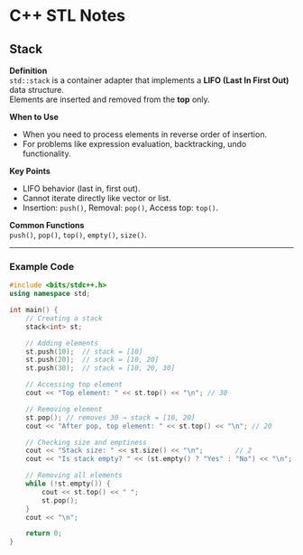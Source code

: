 # C++ STL Notes

## Stack

**Definition**  
`std::stack` is a container adapter that implements a **LIFO (Last In First Out)** data structure.  
Elements are inserted and removed from the **top** only.

**When to Use**  
- When you need to process elements in reverse order of insertion.  
- For problems like expression evaluation, backtracking, undo functionality.

**Key Points**  
- LIFO behavior (last in, first out).  
- Cannot iterate directly like vector or list.  
- Insertion: `push()`, Removal: `pop()`, Access top: `top()`.  

**Common Functions**  
`push()`, `pop()`, `top()`, `empty()`, `size()`.

---

### Example Code

```cpp
#include <bits/stdc++.h>
using namespace std;

int main() {
    // Creating a stack
    stack<int> st;

    // Adding elements
    st.push(10);  // stack = [10]
    st.push(20);  // stack = [10, 20]
    st.push(30);  // stack = [10, 20, 30]

    // Accessing top element
    cout << "Top element: " << st.top() << "\n"; // 30

    // Removing element
    st.pop(); // removes 30 → stack = [10, 20]
    cout << "After pop, top element: " << st.top() << "\n"; // 20

    // Checking size and emptiness
    cout << "Stack size: " << st.size() << "\n";        // 2
    cout << "Is stack empty? " << (st.empty() ? "Yes" : "No") << "\n"; // No

    // Removing all elements
    while (!st.empty()) {
        cout << st.top() << " ";
        st.pop();
    }
    cout << "\n";

    return 0;
}
